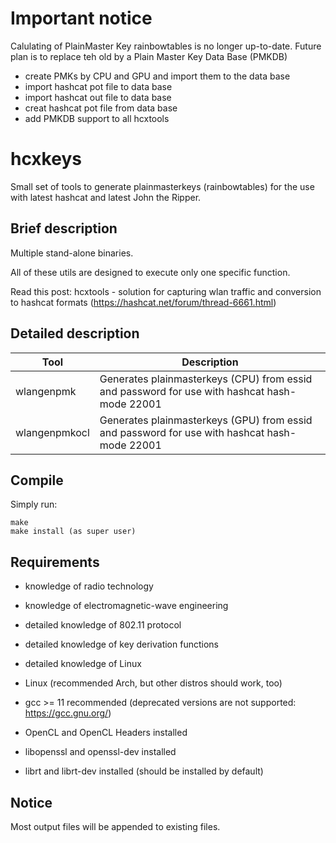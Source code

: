 Important notice
==============
Calulating of PlainMaster Key rainbowtables is no longer up-to-date.
Future plan is to replace teh old by a Plain Master Key Data Base (PMKDB)
- create PMKs by CPU and GPU and import them to the data base
- import hashcat pot file to data base
- import hashcat out file to data base
- creat hashcat pot file from data base
- add PMKDB support to all hcxtools


hcxkeys
==============

Small set of tools to generate plainmasterkeys (rainbowtables) for the use with latest hashcat and latest John the Ripper.


Brief description
--------------

Multiple stand-alone binaries.

All of these utils are designed to execute only one specific function.

Read this post: hcxtools - solution for capturing wlan traffic and conversion to hashcat formats (https://hashcat.net/forum/thread-6661.html)


Detailed description
--------------

| Tool           | Description                                                                                          |
| -------------- | ---------------------------------------------------------------------------------------------------- |
| wlangenpmk     | Generates plainmasterkeys (CPU) from essid and password for use with hashcat hash-mode 22001         |
| wlangenpmkocl  | Generates plainmasterkeys (GPU) from essid and password for use with hashcat hash-mode 22001         |


Compile
--------------

Simply run:

```
make
make install (as super user)
```


Requirements
--------------

* knowledge of radio technology

* knowledge of electromagnetic-wave engineering

* detailed knowledge of 802.11 protocol

* detailed knowledge of key derivation functions

* detailed knowledge of Linux

* Linux (recommended Arch, but other distros should work, too)

* gcc >= 11 recommended (deprecated versions are not supported: https://gcc.gnu.org/)

* OpenCL and OpenCL Headers installed

* libopenssl and openssl-dev installed

* librt and librt-dev installed (should be installed by default)


Notice
--------------

Most output files will be appended to existing files.


